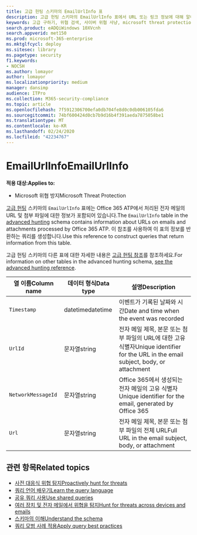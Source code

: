 ```yaml
---
title: 고급 헌팅 스키마의 EmailUrlInfo 표
description: 고급 헌팅 스키마의 EmailUrlInfo 표에서 URL 또는 링크 정보에 대해 알아봅니다.
keywords: 고급 구하기, 위협 검색, 사이버 위협 사냥, microsoft threat protection, microsoft 365, mtp, m365, 검색, 쿼리, 원격 분석, 스키마 참조, kusto, table, column, data type, description
search.product: eADQiWindows 10XVcnh
search.appverid: met150
ms.prod: microsoft-365-enterprise
ms.mktglfcycl: deploy
ms.sitesec: library
ms.pagetype: security
f1.keywords:
- NOCSH
ms.author: lomayor
author: lomayor
ms.localizationpriority: medium
manager: dansimp
audience: ITPro
ms.collection: M365-security-compliance
ms.topic: article
ms.openlocfilehash: 7f5912306700efa0db704fe8d0c0db006105fda6
ms.sourcegitcommit: 74bf600424d0cb7b9d16b4f391aeda7875058be1
ms.translationtype: MT
ms.contentlocale: ko-KR
ms.lasthandoff: 02/24/2020
ms.locfileid: "42234767"
---
```

# <a name="emailurlinfo"></a><span data-ttu-id="ecc19-104">EmailUrlInfo</span><span class="sxs-lookup"><span data-stu-id="ecc19-104">EmailUrlInfo</span></span>

<span data-ttu-id="ecc19-105">**적용 대상:**</span><span class="sxs-lookup"><span data-stu-id="ecc19-105">**Applies to:**</span></span>
- <span data-ttu-id="ecc19-106">Microsoft 위협 방지</span><span class="sxs-lookup"><span data-stu-id="ecc19-106">Microsoft Threat Protection</span></span>



<span data-ttu-id="ecc19-107">[고급 헌팅](advanced-hunting-overview.md) 스키마의 `EmailUrlInfo` 표에는 Office 365 ATP에서 처리된 전자 메일의 URL 및 첨부 파일에 대한 정보가 포함되어 있습니다.</span><span class="sxs-lookup"><span data-stu-id="ecc19-107">The `EmailUrlInfo` table in the [advanced hunting](advanced-hunting-overview.md) schema contains information about URLs on emails and attachments processed by Office 365 ATP.</span></span> <span data-ttu-id="ecc19-108">이 참조를 사용하여 이 표의 정보를 반환하는 쿼리를 생성합니다.</span><span class="sxs-lookup"><span data-stu-id="ecc19-108">Use this reference to construct queries that return information from this table.</span></span>

<span data-ttu-id="ecc19-109">고급 헌팅 스키마의 다른 표에 대한 자세한 내용은 [고급 헌팅 참조](advanced-hunting-schema-tables.md)를 참조하세요.</span><span class="sxs-lookup"><span data-stu-id="ecc19-109">For information on other tables in the advanced hunting schema, [see the advanced hunting reference](advanced-hunting-schema-tables.md).</span></span>

| <span data-ttu-id="ecc19-110">열 이름</span><span class="sxs-lookup"><span data-stu-id="ecc19-110">Column name</span></span> | <span data-ttu-id="ecc19-111">데이터 형식</span><span class="sxs-lookup"><span data-stu-id="ecc19-111">Data type</span></span> | <span data-ttu-id="ecc19-112">설명</span><span class="sxs-lookup"><span data-stu-id="ecc19-112">Description</span></span> |
|-------------|-----------|-------------|
| `Timestamp` | <span data-ttu-id="ecc19-113">datetime</span><span class="sxs-lookup"><span data-stu-id="ecc19-113">datetime</span></span> | <span data-ttu-id="ecc19-114">이벤트가 기록된 날짜와 시간</span><span class="sxs-lookup"><span data-stu-id="ecc19-114">Date and time when the event was recorded</span></span> |
| `UrlId` | <span data-ttu-id="ecc19-115">문자열</span><span class="sxs-lookup"><span data-stu-id="ecc19-115">string</span></span> | <span data-ttu-id="ecc19-116">전자 메일 제목, 본문 또는 첨부 파일의 URL에 대한 고유 식별자</span><span class="sxs-lookup"><span data-stu-id="ecc19-116">Unique identifier for the URL in the email subject, body, or attachment</span></span> |
| `NetworkMessageId` | <span data-ttu-id="ecc19-117">문자열</span><span class="sxs-lookup"><span data-stu-id="ecc19-117">string</span></span> | <span data-ttu-id="ecc19-118">Office 365에서 생성되는 전자 메일의 고유 식별자</span><span class="sxs-lookup"><span data-stu-id="ecc19-118">Unique identifier for the email, generated by Office 365</span></span> |
| `Url` | <span data-ttu-id="ecc19-119">문자열</span><span class="sxs-lookup"><span data-stu-id="ecc19-119">string</span></span> | <span data-ttu-id="ecc19-120">전자 메일 제목, 본문 또는 첨부 파일의 전체 URL</span><span class="sxs-lookup"><span data-stu-id="ecc19-120">Full URL in the email subject, body, or attachment</span></span> |

## <a name="related-topics"></a><span data-ttu-id="ecc19-121">관련 항목</span><span class="sxs-lookup"><span data-stu-id="ecc19-121">Related topics</span></span>
- [<span data-ttu-id="ecc19-122">사전 대응식 위협 탐지</span><span class="sxs-lookup"><span data-stu-id="ecc19-122">Proactively hunt for threats</span></span>](advanced-hunting-overview.md)
- [<span data-ttu-id="ecc19-123">쿼리 언어 배우기</span><span class="sxs-lookup"><span data-stu-id="ecc19-123">Learn the query language</span></span>](advanced-hunting-query-language.md)
- [<span data-ttu-id="ecc19-124">공유 쿼리 사용</span><span class="sxs-lookup"><span data-stu-id="ecc19-124">Use shared queries</span></span>](advanced-hunting-shared-queries.md)
- [<span data-ttu-id="ecc19-125">여러 장치 및 전자 메일에서 위협을 탐지</span><span class="sxs-lookup"><span data-stu-id="ecc19-125">Hunt for threats across devices and emails</span></span>](advanced-hunting-query-emails-devices.md)
- [<span data-ttu-id="ecc19-126">스키마의 이해</span><span class="sxs-lookup"><span data-stu-id="ecc19-126">Understand the schema</span></span>](advanced-hunting-schema-tables.md)
- [<span data-ttu-id="ecc19-127">쿼리 모범 사례 적용</span><span class="sxs-lookup"><span data-stu-id="ecc19-127">Apply query best practices</span></span>](advanced-hunting-best-practices.md)
